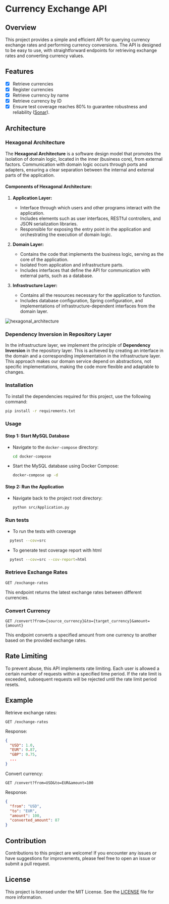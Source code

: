 # Currency Exchange API

## Overview

This project provides a simple and efficient API for querying currency exchange rates and performing currency conversions. The API is designed to be easy to use, with straightforward endpoints for retrieving exchange rates and converting currency values.

## Features

- [x] Retrieve currencies
- [x] Register currencies
- [x] Retrieve currency by name
- [x] Retrieve currency by ID
- [x] Ensure test coverage reaches 80% to guarantee robustness and reliability ([Sonar](https://sonarcloud.io/summary/new_code?id=murilohenzo_currency-exchange-rate)).

## Architecture

### Hexagonal Architecture

The **Hexagonal Architecture** is a software design model that promotes the isolation of domain logic, located in the inner (business core), from external factors. Communication with domain logic occurs through ports and adapters, ensuring a clear separation between the internal and external parts of the application.

#### Components of Hexagonal Architecture:

1. **Application Layer:**
   - Interface through which users and other programs interact with the application.
   - Includes elements such as user interfaces, RESTful controllers, and JSON serialization libraries.
   - Responsible for exposing the entry point in the application and orchestrating the execution of domain logic.

2. **Domain Layer:**
   - Contains the code that implements the business logic, serving as the core of the application.
   - Isolated from application and infrastructure parts.
   - Includes interfaces that define the API for communication with external parts, such as a database.

3. **Infrastructure Layer:**
   - Contains all the resources necessary for the application to function.
   - Includes database configuration, Spring configuration, and implementations of infrastructure-dependent interfaces from the domain layer.

![hexagonal_architecture](https://github.com/murilohenzo/mono-to-micro/assets/28688721/467e9210-2584-4204-96e0-f4d8a36e9e78)

### Dependency Inversion in Repository Layer

In the infrastructure layer, we implement the principle of **Dependency Inversion** in the repository layer. This is achieved by creating an interface in the domain and a corresponding implementation in the infrastructure layer. This approach makes our domain service depend on abstractions, not specific implementations, making the code more flexible and adaptable to changes.

### Installation

To install the dependencies required for this project, use the following command:

```bash
pip install -r requirements.txt
```

### Usage

#### Step 1: Start MySQL Database

- Navigate to the `docker-compose` directory:

  ```bash
  cd docker-compose
  ```

- Start the MySQL database using Docker Compose:

  ```bash
  docker-compose up -d
  ```

#### Step 2: Run the Application

- Navigate back to the project root directory:

  ```bash
  python src/Application.py
  ```

### Run tests
- To run the tests with coverage

```bash	
  pytest --cov=src
```

- To generate test coverage report with html

```bash	
  pytest --cov=src --cov-report=html
```

### Retrieve Exchange Rates

```
GET /exchange-rates
```

This endpoint returns the latest exchange rates between different currencies.

### Convert Currency

```
GET /convert?from={source_currency}&to={target_currency}&amount={amount}
```

This endpoint converts a specified amount from one currency to another based on the provided exchange rates.

## Rate Limiting

To prevent abuse, this API implements rate limiting. Each user is allowed a certain number of requests within a specified time period. If the rate limit is exceeded, subsequent requests will be rejected until the rate limit period resets.

## Example

Retrieve exchange rates:

```
GET /exchange-rates
```

Response:

```json
{
  "USD": 1.0,
  "EUR": 0.87,
  "GBP": 0.75,
  ...
}
```

Convert currency:

```
GET /convert?from=USD&to=EUR&amount=100
```

Response:

```json
{
  "from": "USD",
  "to": "EUR",
  "amount": 100,
  "converted_amount": 87
}
```

## Contribution

Contributions to this project are welcome! If you encounter any issues or have suggestions for improvements, please feel free to open an issue or submit a pull request.

## License

This project is licensed under the MIT License. See the [LICENSE](LICENSE) file for more information.
